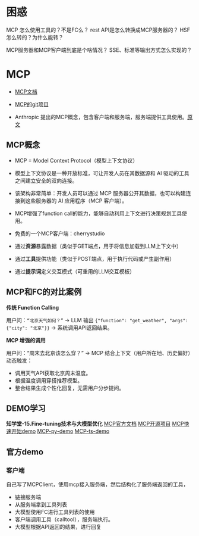 # 困惑

MCP 怎么使用工具的？不是FC么？
rest API是怎么转换成MCP服务器的？ HSF怎么转的？为什么能转？

MCP服务器和MCP客户端到底是个啥情况？ SSE、标准等输出方式怎么实现的？

# MCP

- [MCP文档](https://modelcontextprotocol.io/quickstart/server)

- [MCP的git项目](https://github.com/modelcontextprotocol/)

- Anthropic 提出的MCP概念，包含客户端和服务端，服务端提供工具使用。[原文](https://www.anthropic.com/news/model-context-protocol)

## MCP概念

- MCP = Model Context Protocol（模型上下文协议）

- 模型上下文协议是一种开放标准，可让开发人员在其数据源和 AI 驱动的工具之间建立安全的双向连接。

- 该架构非常简单：开发人员可以通过 MCP 服务器公开其数据，也可以构建连接到这些服务器的 AI 应用程序（MCP 客户端）。

- MCP增强了function call的能力，能够自动利用上下文进行决策规划工具使用。

- 免费的一个MCP客户端：cherrystudio

- 通过**资源**暴露数据（类似于GET端点，用于将信息加载到LLM上下文中）
- 通过**工具**提供功能（类似于POST端点，用于执行代码或产生副作用）
- 通过**提示词**定义交互模式（可重用的LLM交互模板）

## MCP和FC的对比案例
**传统 Function Calling**

用户问：`“北京天气如何？”` → LLM 输出 `{"function": "get_weather", "args": {"city": "北京"}}` → 系统调用API返回结果。

**MCP 增强的调用**

用户问：“周末去北京该怎么穿？” → MCP 结合上下文（用户所在地、历史偏好）动态触发：
- 调用天气API获取北京周末温度。
- 根据温度调用穿搭推荐模型。
- 整合结果生成个性化回复，无需用户分步提问。


## DEMO学习

**知学堂-15.Fine-tuning技术与大模型优化**
[MCP官方文档](https://modelcontextprotocol.io/quickstart/client)
[MCP开源项目](https://github.com/modelcontextprotocol/)
[MCP快速开始demo](https://github.com/modelcontextprotocol/quickstart-resources)
[MCP-py-demo](https://github.com/modelcontextprotocol/python-sdk/tree/main)
[MCP-ts-demo](https://github.com/modelcontextprotocol/typescript-sdk)



## 官方demo

### 客户端

自己写了MCPClient，使用mcp接入服务端，然后结构化了服务端返回的工具，

- 链接服务端
- 从服务端拿到工具列表
- 大模型使用FC进行工具列表的使用
- 客户端调用工具（calltool），服务端执行。
- 大模型根据API返回的结果，进行回复
